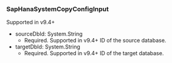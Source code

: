 ### SapHanaSystemCopyConfigInput
Supported in v9.4+

- sourceDbId: System.String
  - Required. Supported in v9.4+
      ID of the source database.
- targetDbId: System.String
  - Required. Supported in v9.4+
      ID of the target database.
